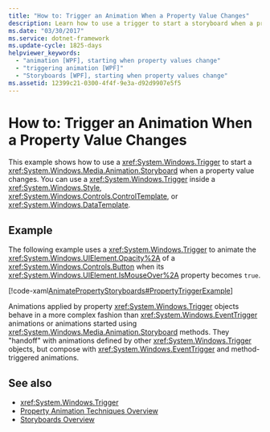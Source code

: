 ```yaml
---
title: "How to: Trigger an Animation When a Property Value Changes"
description: Learn how to use a trigger to start a storyboard when a property value changes.
ms.date: "03/30/2017"
ms.service: dotnet-framework
ms.update-cycle: 1825-days
helpviewer_keywords:
  - "animation [WPF], starting when property values change"
  - "triggering animation [WPF]"
  - "Storyboards [WPF], starting when property values change"
ms.assetid: 12399c21-0300-4f4f-9e3a-d92d9907e5f5
---
```

# How to: Trigger an Animation When a Property Value Changes

This example shows how to use a <xref:System.Windows.Trigger> to start a <xref:System.Windows.Media.Animation.Storyboard> when a property value changes. You can use a <xref:System.Windows.Trigger> inside a <xref:System.Windows.Style>, <xref:System.Windows.Controls.ControlTemplate>, or <xref:System.Windows.DataTemplate>.

## Example

The following example uses a <xref:System.Windows.Trigger> to animate the <xref:System.Windows.UIElement.Opacity%2A> of a <xref:System.Windows.Controls.Button> when its <xref:System.Windows.UIElement.IsMouseOver%2A> property becomes `true`.

[!code-xaml[AnimatePropertyStoryboards#PropertyTriggerExample](~/samples/snippets/xaml/VS_Snippets_Wpf/AnimatePropertyStoryboards/XAML/PropertyTriggerExample.xaml#propertytriggerexample)]

Animations applied by property <xref:System.Windows.Trigger> objects behave in a more complex fashion than <xref:System.Windows.EventTrigger> animations or animations started using <xref:System.Windows.Media.Animation.Storyboard> methods.  They "handoff" with animations defined by other <xref:System.Windows.Trigger> objects, but compose with <xref:System.Windows.EventTrigger> and method-triggered animations.

## See also

- <xref:System.Windows.Trigger>
- [Property Animation Techniques Overview](property-animation-techniques-overview.md)
- [Storyboards Overview](storyboards-overview.md)
